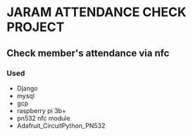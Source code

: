 <h1>JARAM ATTENDANCE CHECK PROJECT</h1>
<h2>Check member's attendance via nfc</h2>
</>
<h3>Used</h3>

* Django
* mysql
* gcp
* raspberry pi 3b+
* pn532 nfc module
* Adafruit_CircuitPython_PN532
